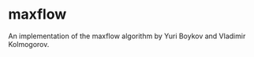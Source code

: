 maxflow
=======

An implementation of the maxflow algorithm by Yuri Boykov and Vladimir Kolmogorov. 

